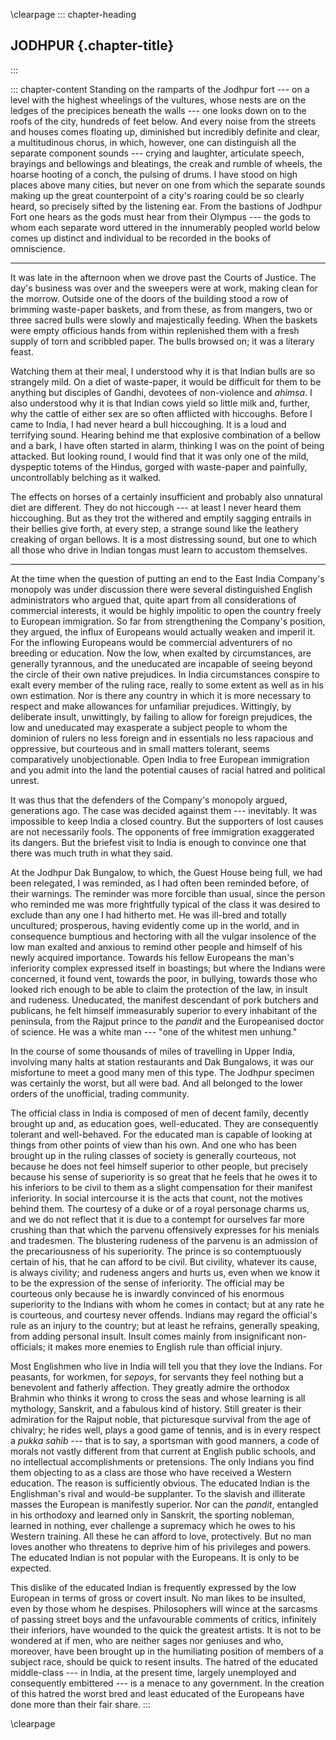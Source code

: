 \clearpage
::: chapter-heading
## JODHPUR {.chapter-title}
:::

::: chapter-content
Standing on the ramparts of the Jodhpur fort --- on a level with the
highest wheelings of the vultures, whose nests are on the ledges of the
precipices beneath the walls --- one looks down on to the roofs of the
city, hundreds of feet below. And every noise from the streets and
houses comes floating up, diminished but incredibly definite and clear,
a multitudinous chorus, in which, however, one can distinguish all the
separate component sounds --- crying and laughter, articulate speech,
brayings and bellowings and bleatings, the creak and rumble of wheels,
the hoarse hooting of a conch, the pulsing of drums. I have stood on
high places above many cities, but never on one from which the separate
sounds making up the great counterpoint of a city's roaring could be so
clearly heard, so precisely sifted by the listening ear. From the
bastions of Jodhpur Fort one hears as the gods must hear from their
Olympus --- the gods to whom each separate word uttered in the innumerably
peopled world below comes up distinct and individual to be recorded in
the books of omniscience.

***

It was late in the afternoon when we drove past the Courts of Justice.
The day's business was over and the sweepers were at work, making clean
for the morrow. Outside one of the doors of the building stood a row of
brimming waste-paper baskets, and from these, as from mangers, two or
three sacred bulls were slowly and majestically feeding. When the
baskets were empty officious hands from within replenished them with a
fresh supply of torn and scribbled paper. The bulls browsed on; it was a
literary feast.

Watching them at their meal, I understood why it is that Indian bulls
are so strangely mild. On a diet of waste-paper, it would be difficult
for them to be anything but disciples of Gandhi, devotees of
non-violence and *ahimsa*. I also understood why it is that Indian cows
yield so little milk and, further, why the cattle of either sex are so
often afflicted with hiccoughs. Before I came to India, I had never
heard a bull hiccoughing. It is a loud and terrifying sound. Hearing
behind me that explosive combination of a bellow and a bark, I have
often started in alarm, thinking I was on the point of being attacked.
But looking round, I would find that it was only one of the mild,
dyspeptic totems of the Hindus, gorged with waste-paper and painfully,
uncontrollably belching as it walked.

The effects on horses of a certainly insufficient and probably also
unnatural diet are different. They do not hiccough --- at least I never
heard them hiccoughing. But as they trot the withered and emptily
sagging entrails in their bellies give forth, at every step, a strange
sound like the leathery creaking of organ bellows. It is a most
distressing sound, but one to which all those who drive in Indian tongas
must learn to accustom themselves.

***

At the time when the question of putting an end to the East India
Company's monopoly was under discussion there were several distinguished
English administrators who argued that, quite apart from all
considerations of commercial interests, it would be highly impolitic to
open the country freely to European immigration. So far from
strengthening the Company's position, they argued, the influx of
Europeans would actually weaken and imperil it. For the inflowing
Europeans would be commercial adventurers of no breeding or education.
Now the low, when exalted by circumstances, are generally tyrannous, and
the uneducated are incapable of seeing beyond the circle of their own
native prejudices. In India circumstances conspire to exalt every member
of the ruling race, really to some extent as well as in his own
estimation. Nor is there any country in which it is more necessary to
respect and make allowances for unfamiliar prejudices. Wittingly, by
deliberate insult, unwittingly, by failing to allow for foreign
prejudices, the low and uneducated may exasperate a subject people to
whom the dominion of rulers no less foreign and in essentials no less
rapacious and oppressive, but courteous and in small matters tolerant,
seems comparatively unobjectionable. Open India to free European
immigration and you admit into the land the potential causes of racial
hatred and political unrest.

It was thus that the defenders of the Company's monopoly argued,
generations ago. The case was decided against them --- inevitably. It was
impossible to keep India a closed country. But the supporters of lost
causes are not necessarily fools. The opponents of free immigration
exaggerated its dangers. But the briefest visit to India is enough to
convince one that there was much truth in what they said.

At the Jodhpur Dak Bungalow, to which, the Guest House being full, we
had been relegated, I was reminded, as I had often been reminded before,
of their warnings. The reminder was more forcible than usual, since the
person who reminded me was more frightfully typical of the class it was
desired to exclude than any one I had hitherto met. He was ill-bred and
totally uncultured; prosperous, having evidently come up in the world,
and in consequence bumptious and hectoring with all the vulgar insolence
of the low man exalted and anxious to remind other people and himself of
his newly acquired importance. Towards his fellow Europeans the man's
inferiority complex expressed itself in boastings; but where the Indians
were concerned, it found vent, towards the poor, in bullying, towards
those who looked rich enough to be able to claim the protection of the
law, in insult and rudeness. Uneducated, the manifest descendant of pork
butchers and publicans, he felt himself immeasurably superior to every
inhabitant of the peninsula, from the Rajput prince to the _pandit_ and
the Europeanised doctor of science. He was a white man --- "one of the
whitest men unhung."

In the course of some thousands of miles of travelling in Upper India,
involving many halts at station restaurants and Dak Bungalows, it was
our misfortune to meet a good many men of this type. The Jodhpur
specimen was certainly the worst, but all were bad. And all belonged to
the lower orders of the unofficial, trading community.

The official class in India is composed of men of decent family,
decently brought up and, as education goes, well-educated. They are
consequently tolerant and well-behaved. For the educated man is capable
of looking at things from other points of view than his own. And one who
has been brought up in the ruling classes of society is generally
courteous, not because he does not feel himself superior to other
people, but precisely because his sense of superiority is so great that
he feels that he owes it to his inferiors to be civil to them as a
slight compensation for their manifest inferiority. In social
intercourse it is the acts that count, not the motives behind them. The
courtesy of a duke or of a royal personage charms us, and we do not
reflect that it is due to a contempt for ourselves far more crushing
than that which the parvenu offensively expresses for his menials and
tradesmen. The blustering rudeness of the parvenu is an admission of the
precariousness of his superiority. The prince is so contemptuously
certain of his, that he can afford to be civil. But civility, whatever
its cause, is always civility; and rudeness angers and hurts us, even
when we know it to be the expression of the sense of inferiority. The
official may be courteous only because he is inwardly convinced of his
enormous superiority to the Indians with whom he comes in contact; but
at any rate he is courteous, and courtesy never offends. Indians may
regard the official's rule as an injury to the country; but at least he
refrains, generally speaking, from adding personal insult. Insult comes
mainly from insignificant non-officials; it makes more enemies to
English rule than official injury.

Most Englishmen who live in India will tell you that they love the
Indians. For peasants, for workmen, for _sepoys_, for servants they feel
nothing but a benevolent and fatherly affection. They greatly admire the
orthodox Brahmin who thinks it wrong to cross the seas and whose
learning is all mythology, Sanskrit, and a fabulous kind of history.
Still greater is their admiration for the Rajput noble, that picturesque
survival from the age of chivalry; he rides well, plays a good game of
tennis, and is in every respect a _pukka sahib_ --- that is to say, a
sportsman with good manners, a code of morals not vastly different from
that current at English public schools, and no intellectual
accomplishments or pretensions. The only Indians you find them objecting
to as a class are those who have received a Western education. The
reason is sufficiently obvious. The educated Indian is the Englishman's
rival and would-be supplanter. To the slavish and illiterate masses the
European is manifestly superior. Nor can the _pandit_, entangled in his
orthodoxy and learned only in Sanskrit, the sporting nobleman, learned
in nothing, ever challenge a supremacy which he owes to his Western
training. All these he can afford to love, protectively. But no man
loves another who threatens to deprive him of his privileges and powers.
The educated Indian is not popular with the Europeans. It is only to be
expected.

This dislike of the educated Indian is frequently expressed by the low
European in terms of gross or covert insult. No man likes to be
insulted, even by those whom he despises. Philosophers will wince at the
sarcasms of passing street boys and the unfavourable comments of
critics, infinitely their inferiors, have wounded to the quick the
greatest artists. It is not to be wondered at if men, who are neither
sages nor geniuses and who, moreover, have been brought up in the
humiliating position of members of a subject race, should be quick to
resent insults. The hatred of the educated middle-class --- in India, at
the present time, largely unemployed and consequently embittered --- is a
menace to any government. In the creation of this hatred the worst bred
and least educated of the Europeans have done more than their fair
share.
:::


\clearpage
